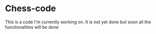# Chess-code
This is a code I'm currently working on. It is not yet done but soon all the functionalities will be done
